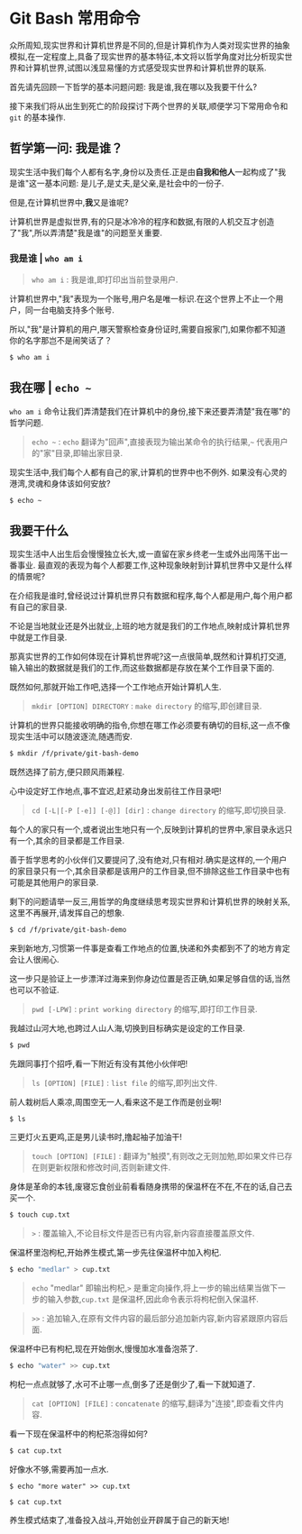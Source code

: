 # Git Bash 常用命令

众所周知,现实世界和计算机世界是不同的,但是计算机作为人类对现实世界的抽象模拟,在一定程度上,具备了现实世界的基本特征,本文将以哲学角度对比分析现实世界和计算机世界,试图以浅显易懂的方式感受现实世界和计算机世界的联系.

首先请先回顾一下哲学的基本问题问题: 我是谁,我在哪以及我要干什么?

接下来我们将从出生到死亡的阶段探讨下两个世界的关联,顺便学习下常用命令和 `git` 的基本操作.

## 哲学第一问: 我是谁？

现实生活中我们每个人都有名字,身份以及责任.正是由**自我和他人**一起构成了"我是谁"这一基本问题: 是儿子,是丈夫,是父亲,是社会中的一份子.

但是,在计算机世界中,**我**又是谁呢?

计算机世界是虚拟世界,有的只是冰冷冷的程序和数据,有限的人机交互才创造了"我",所以弄清楚"我是谁"的问题至关重要.

### 我是谁 | `who am i`

> `who am i` : 我是谁,即打印出当前登录用户.

计算机世界中,"我"表现为一个账号,用户名是唯一标识.在这个世界上不止一个用户，同一台电脑支持多个账号.

所以,"我"是计算机的用户,哪天警察检查身份证时,需要自报家门,如果你都不知道你的名字那岂不是闹笑话了？

```bash
$ who am i
```

## 我在哪 | `echo ~`

`who am i` 命令让我们弄清楚我们在计算机中的身份,接下来还要弄清楚"我在哪"的哲学问题.

> `echo ~` : `echo` 翻译为"回声",直接表现为输出某命令的执行结果,`~` 代表用户的"家"目录,即输出家目录.

现实生活中,我们每个人都有自己的家,计算机的世界中也不例外.
如果没有心灵的港湾,灵魂和身体该如何安放?

```bash
$ echo ~
```

## 我要干什么

现实生活中人出生后会慢慢独立长大,或一直留在家乡终老一生或外出闯荡干出一番事业.
最直观的表现为每个人都要工作,这种现象映射到计算机世界中又是什么样的情景呢?

在介绍我是谁时,曾经说过计算机世界只有数据和程序,每个人都是用户,每个用户都有自己的家目录.

不论是当地就业还是外出就业,上班的地方就是我们的工作地点,映射成计算机世界中就是工作目录.

那真实世界的工作如何体现在计算机世界呢?这一点很简单,既然和计算机打交道,输入输出的数据就是我们的工作,而这些数据都是存放在某个工作目录下面的.

既然如何,那就开始工作吧,选择一个工作地点开始计算机人生.

> `mkdir [OPTION] DIRECTORY` : `make directory` 的缩写,即创建目录.

计算机的世界只能接收明确的指令,你想在哪工作必须要有确切的目标,这一点不像现实生活中可以随波逐流,随遇而安.

```bash
$ mkdir /f/private/git-bash-demo
```

既然选择了前方,便只顾风雨兼程.

心中设定好工作地点,事不宜迟,赶紧动身出发前往工作目录吧!

> `cd [-L|[-P [-e]] [-@]] [dir]` : `change directory` 的缩写,即切换目录.

每个人的家只有一个,或者说出生地只有一个,反映到计算机的世界中,家目录永远只有一个,其余的目录都是工作目录.

善于哲学思考的小伙伴们又要提问了,没有绝对,只有相对.确实是这样的,一个用户的家目录只有一个,其余目录都是该用户的工作目录,但不排除这些工作目录中也有可能是其他用户的家目录.

剩下的问题请举一反三,用哲学的角度继续思考现实世界和计算机世界的映射关系,这里不再展开,请发挥自己的想象.


```bash
$ cd /f/private/git-bash-demo
```

来到新地方,习惯第一件事是查看工作地点的位置,快递和外卖都到不了的地方肯定会让人很闹心.

这一步只是验证上一步漂洋过海来到你身边位置是否正确,如果足够自信的话,当然也可以不验证.

> `pwd [-LPW]` : `print working directory` 的缩写,即打印工作目录.

我越过山河大地,也跨过人山人海,切换到目标确实是设定的工作目录.

```bash
$ pwd
```

先跟同事打个招呼,看一下附近有没有其他小伙伴吧!

> `ls [OPTION] [FILE]` : `list file` 的缩写,即列出文件.

前人栽树后人乘凉,周围空无一人,看来这不是工作而是创业啊!

```
$ ls
```

三更灯火五更鸡,正是男儿读书时,撸起袖子加油干!

> `touch [OPTION] [FILE]` : 翻译为"触摸",有则改之无则加勉,即如果文件已存在则更新权限和修改时间,否则新建文件.

身体是革命的本钱,废寝忘食创业前看看随身携带的保温杯在不在,不在的话,自己去买一个.

```bash
$ touch cup.txt
```

> `>` : 覆盖输入,不论目标文件是否已有内容,新内容直接覆盖原文件.


保温杯里泡枸杞,开始养生模式,第一步先往保温杯中加入枸杞.

```bash
$ echo "medlar" > cup.txt
```

> `echo` "medlar" 即输出枸杞,`>` 是重定向操作,将上一步的输出结果当做下一步的输入参数,`cup.txt` 是保温杯,因此命令表示将枸杞倒入保温杯.


> `>>` : 追加输入,在原有文件内容的最后部分追加新内容,新内容紧跟原内容后面.

保温杯中已有枸杞,现在开始倒水,慢慢加水准备泡茶了.

```bash
$ echo "water" >> cup.txt
```

枸杞一点点就够了,水可不止哪一点,倒多了还是倒少了,看一下就知道了.

> `cat [OPTION] [FILE]` : `concatenate` 的缩写,翻译为"连接",即查看文件内容.

看一下现在保温杯中的枸杞茶泡得如何?

```bash
$ cat cup.txt
```

好像水不够,需要再加一点水.

```
$ echo "more water" >> cup.txt

$ cat cup.txt
```

养生模式结束了,准备投入战斗,开始创业开辟属于自己的新天地!

